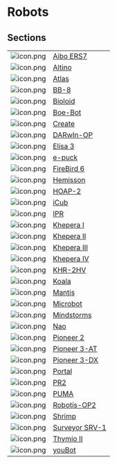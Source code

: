 # Robots

## Sections

| | |
| --- | --- |
| ![icon.png](images/robots/aibo-ers7/icon.png) | [Aibo ERS7](aibo-ers7.md) | Sony |
| ![icon.png](images/robots/altino/icon.png) | [Altino](altino.md) | Saeon |
| ![icon.png](images/robots/atlas/icon.png) | [Atlas](atlas.md) | Boston Dynamics |
| ![icon.png](images/robots/bb8/icon.png) | [BB-8](bb8.md) | Sphero |
| ![icon.png](images/robots/bioloid/icon.png) | [Bioloid](bioloid.md) | Robotis |
| ![icon.png](images/robots/boebot/icon.png) | [Boe-Bot](boebot.md) | Parallax |
| ![icon.png](images/robots/create/icon.png) | [Create](create.md) | iRobot |
| ![icon.png](images/robots/darwin-op/icon.png) | [DARwIn-OP](darwin-op.md) | Robotis |
| ![icon.png](images/robots/elisa3/icon.png) | [Elisa 3](elisa3.md) | GCTronics |
| ![icon.png](images/robots/epuck/icon.png) | [e-puck](epuck.md) | GCTronics |
| ![icon.png](images/robots/firebird6/icon.png) | [FireBird 6](firebird6.md) | NEXics |
| ![icon.png](images/robots/hemisson/icon.png) | [Hemisson](hemisson.md) | K-Team |
| ![icon.png](images/robots/hoap2/icon.png) | [HOAP-2](hoap2.md) | Fujitsu |
| ![icon.png](images/robots/icub/icon.png) | [iCub](icub.md) | RobotCup |
| ![icon.png](images/robots/ipr/icon.png) | [IPR](ipr.md) | Neuronics |
| ![icon.png](images/robots/khepera1/icon.png) | [Khepera I](khepera1.md) | K-Team |
| ![icon.png](images/robots/khepera2/icon.png) | [Khepera II](khepera2.md) | K-Team |
| ![icon.png](images/robots/khepera3/icon.png) | [Khepera III](khepera3.md) | K-Team |
| ![icon.png](images/robots/khepera4/icon.png) | [Khepera IV](khepera4.md) | K-Team |
| ![icon.png](images/robots/khr-2hv/icon.png) | [KHR-2HV](khr-2hv.md) | KONDO |
| ![icon.png](images/robots/koala/icon.png) | [Koala](koala.md) | K-Team |
| ![icon.png](images/robots/mantis/icon.png) | [Mantis](mantis.md) | micromagic |
| ![icon.png](images/robots/microbot/icon.png) | [Microbot](microbot.md) | Picaxe |
| ![icon.png](images/robots/mindstorms/icon.png) | [Mindstorms](mindstorms.md) | Lego |
| ![icon.png](images/robots/nao/icon.png) | [Nao](nao.md) | SoftBankics |
| ![icon.png](images/robots/pioneer2/icon.png) | [Pioneer 2](pioneer2.md) | adept |
| ![icon.png](images/robots/pioneer-3at/icon.png) | [Pioneer 3-AT](pioneer-3at.md) | adept |
| ![icon.png](images/robots/pioneer-3dx/icon.png) | [Pioneer 3-DX](pioneer-3dx.md) | adept |
| ![icon.png](images/robots/portal/icon.png) | [Portal](portal.md) | A4 |
| ![icon.png](images/robots/pr2/icon.png) | [PR2](pr2.md) | Clearpath Robotics |
| ![icon.png](images/robots/puma/icon.png) | [PUMA](puma.md) | Unimation |
| ![icon.png](images/robots/robotis-op2/icon.png) | [Robotis-OP2](robotis-op2.md) | Robotis |
| ![icon.png](images/robots/shrimp/icon.png) | [Shrimp](shrimp.md) | BlueBotics |
| ![icon.png](images/robots/surveyor/icon.png) | [Surveyor SRV-1](surveyor.md) | Surveyor Corporation |
| ![icon.png](images/robots/thymio2/icon.png) | [Thymio II](thymio2.md) | Mobsya |
| ![icon.png](images/robots/youbot/icon.png) | [youBot](youbot.md) | KUKA |

